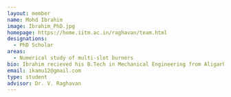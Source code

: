 ```yaml
---
layout: member
name: Mohd Ibrahim
image: Ibrahim_PhD.jpg
homepage: https://home.iitm.ac.in/raghavan/team.html
designations: 
  - PhD Scholar
areas: 
  - Numerical study of multi-slot burners
bio: Ibrahim recieved his B.Tech in Mechanical Engineering from Aligarh Muslim University, Aligarh in 2016. He is now working as research scholar (MS + PhD) in the Department of Mechanical Engineering, IIT Madras. His research focuses on numerical study of combustion performance in different types of burners. 
email: ikamu12@gmail.com
type: student
advisor: Dr. V. Raghavan
---
```

